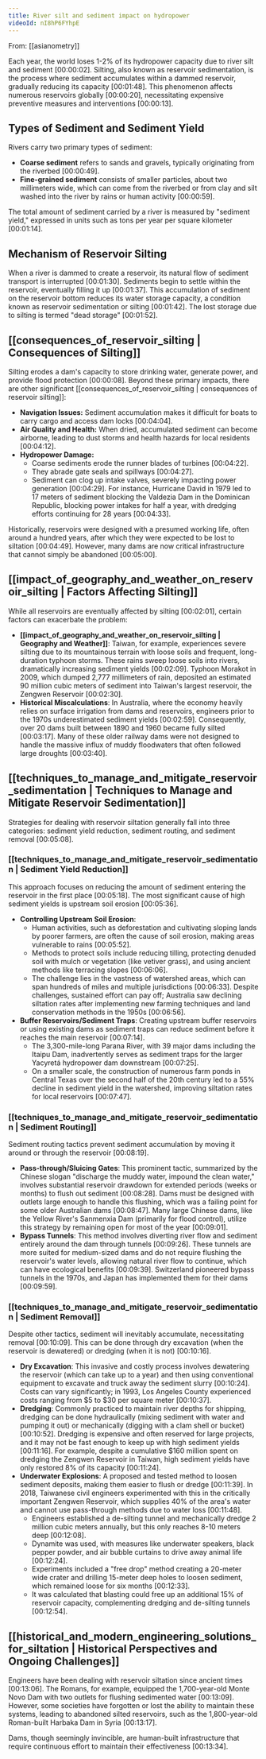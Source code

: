 ```yaml
---
title: River silt and sediment impact on hydropower
videoId: nI8hP6FYhpE
---
```


From: [[asianometry]] <br/> 

Each year, the world loses 1-2% of its hydropower capacity due to river silt and sediment <a class="yt-timestamp" data-t="00:00:02">[00:00:02]</a>. Silting, also known as reservoir sedimentation, is the process where sediment accumulates within a dammed reservoir, gradually reducing its capacity <a class="yt-timestamp" data-t="00:01:48">[00:01:48]</a>. This phenomenon affects numerous reservoirs globally <a class="yt-timestamp" data-t="00:00:20">[00:00:20]</a>, necessitating expensive preventive measures and interventions <a class="yt-timestamp" data-t="00:00:13">[00:00:13]</a>.

## Types of Sediment and Sediment Yield

Rivers carry two primary types of sediment:
*   **Coarse sediment** refers to sands and gravels, typically originating from the riverbed <a class="yt-timestamp" data-t="00:00:49">[00:00:49]</a>.
*   **Fine-grained sediment** consists of smaller particles, about two millimeters wide, which can come from the riverbed or from clay and silt washed into the river by rains or human activity <a class="yt-timestamp" data-t="00:00:59">[00:00:59]</a>.

The total amount of sediment carried by a river is measured by "sediment yield," expressed in units such as tons per year per square kilometer <a class="yt-timestamp" data-t="00:01:14">[00:01:14]</a>.

## Mechanism of Reservoir Silting

When a river is dammed to create a reservoir, its natural flow of sediment transport is interrupted <a class="yt-timestamp" data-t="00:01:30">[00:01:30]</a>. Sediments begin to settle within the reservoir, eventually filling it up <a class="yt-timestamp" data-t="00:01:37">[00:01:37]</a>. This accumulation of sediment on the reservoir bottom reduces its water storage capacity, a condition known as reservoir sedimentation or silting <a class="yt-timestamp" data-t="00:01:42">[00:01:42]</a>. The lost storage due to silting is termed "dead storage" <a class="yt-timestamp" data-t="00:01:52">[00:01:52]</a>.

## [[consequences_of_reservoir_silting | Consequences of Silting]]

Silting erodes a dam's capacity to store drinking water, generate power, and provide flood protection <a class="yt-timestamp" data-t="00:00:08">[00:00:08]</a>. Beyond these primary impacts, there are other significant [[consequences_of_reservoir_silting | consequences of reservoir silting]]:

*   **Navigation Issues:** Sediment accumulation makes it difficult for boats to carry cargo and access dam locks <a class="yt-timestamp" data-t="00:04:04">[00:04:04]</a>.
*   **Air Quality and Health:** When dried, accumulated sediment can become airborne, leading to dust storms and health hazards for local residents <a class="yt-timestamp" data-t="00:04:12">[00:04:12]</a>.
*   **Hydropower Damage:**
    *   Coarse sediments erode the runner blades of turbines <a class="yt-timestamp" data-t="00:04:22">[00:04:22]</a>.
    *   They abrade gate seals and spillways <a class="yt-timestamp" data-t="00:04:27">[00:04:27]</a>.
    *   Sediment can clog up intake valves, severely impacting power generation <a class="yt-timestamp" data-t="00:04:29">[00:04:29]</a>. For instance, Hurricane David in 1979 led to 17 meters of sediment blocking the Valdezia Dam in the Dominican Republic, blocking power intakes for half a year, with dredging efforts continuing for 28 years <a class="yt-timestamp" data-t="00:04:33">[00:04:33]</a>.

Historically, reservoirs were designed with a presumed working life, often around a hundred years, after which they were expected to be lost to siltation <a class="yt-timestamp" data-t="00:04:49">[00:04:49]</a>. However, many dams are now critical infrastructure that cannot simply be abandoned <a class="yt-timestamp" data-t="00:05:00">[00:05:00]</a>.

## [[impact_of_geography_and_weather_on_reservoir_silting | Factors Affecting Silting]]

While all reservoirs are eventually affected by silting <a class="yt-timestamp" data-t="00:02:01">[00:02:01]</a>, certain factors can exacerbate the problem:

*   **[[impact_of_geography_and_weather_on_reservoir_silting | Geography and Weather]]**: Taiwan, for example, experiences severe silting due to its mountainous terrain with loose soils and frequent, long-duration typhoon storms. These rains sweep loose soils into rivers, dramatically increasing sediment yields <a class="yt-timestamp" data-t="00:02:09">[00:02:09]</a>. Typhoon Morakot in 2009, which dumped 2,777 millimeters of rain, deposited an estimated 90 million cubic meters of sediment into Taiwan's largest reservoir, the Zengwen Reservoir <a class="yt-timestamp" data-t="00:02:30">[00:02:30]</a>.
*   **Historical Miscalculations**: In Australia, where the economy heavily relies on surface irrigation from dams and reservoirs, engineers prior to the 1970s underestimated sediment yields <a class="yt-timestamp" data-t="00:02:59">[00:02:59]</a>. Consequently, over 20 dams built between 1890 and 1960 became fully silted <a class="yt-timestamp" data-t="00:03:17">[00:03:17]</a>. Many of these older railway dams were not designed to handle the massive influx of muddy floodwaters that often followed large droughts <a class="yt-timestamp" data-t="00:03:40">[00:03:40]</a>.

## [[techniques_to_manage_and_mitigate_reservoir_sedimentation | Techniques to Manage and Mitigate Reservoir Sedimentation]]

Strategies for dealing with reservoir siltation generally fall into three categories: sediment yield reduction, sediment routing, and sediment removal <a class="yt-timestamp" data-t="00:05:08">[00:05:08]</a>.

### [[techniques_to_manage_and_mitigate_reservoir_sedimentation | Sediment Yield Reduction]]

This approach focuses on reducing the amount of sediment entering the reservoir in the first place <a class="yt-timestamp" data-t="00:05:18">[00:05:18]</a>. The most significant cause of high sediment yields is upstream soil erosion <a class="yt-timestamp" data-t="00:05:36">[00:05:36]</a>.

*   **Controlling Upstream Soil Erosion**:
    *   Human activities, such as deforestation and cultivating sloping lands by poorer farmers, are often the cause of soil erosion, making areas vulnerable to rains <a class="yt-timestamp" data-t="00:05:52">[00:05:52]</a>.
    *   Methods to protect soils include reducing tilling, protecting denuded soil with mulch or vegetation (like vetiver grass), and using ancient methods like terracing slopes <a class="yt-timestamp" data-t="00:06:06">[00:06:06]</a>.
    *   The challenge lies in the vastness of watershed areas, which can span hundreds of miles and multiple jurisdictions <a class="yt-timestamp" data-t="00:06:33">[00:06:33]</a>. Despite challenges, sustained effort can pay off; Australia saw declining siltation rates after implementing new farming techniques and land conservation methods in the 1950s <a class="yt-timestamp" data-t="00:06:56">[00:06:56]</a>.
*   **Buffer Reservoirs/Sediment Traps**: Creating upstream buffer reservoirs or using existing dams as sediment traps can reduce sediment before it reaches the main reservoir <a class="yt-timestamp" data-t="00:07:14">[00:07:14]</a>.
    *   The 3,300-mile-long Parana River, with 39 major dams including the Itaipu Dam, inadvertently serves as sediment traps for the larger Yacyretá hydropower dam downstream <a class="yt-timestamp" data-t="00:07:25">[00:07:25]</a>.
    *   On a smaller scale, the construction of numerous farm ponds in Central Texas over the second half of the 20th century led to a 55% decline in sediment yield in the watershed, improving siltation rates for local reservoirs <a class="yt-timestamp" data-t="00:07:47">[00:07:47]</a>.

### [[techniques_to_manage_and_mitigate_reservoir_sedimentation | Sediment Routing]]

Sediment routing tactics prevent sediment accumulation by moving it around or through the reservoir <a class="yt-timestamp" data-t="00:08:19">[00:08:19]</a>.

*   **Pass-through/Sluicing Gates**: This prominent tactic, summarized by the Chinese slogan "discharge the muddy water, impound the clean water," involves substantial reservoir drawdown for extended periods (weeks or months) to flush out sediment <a class="yt-timestamp" data-t="00:08:28">[00:08:28]</a>. Dams must be designed with outlets large enough to handle this flushing, which was a failing point for some older Australian dams <a class="yt-timestamp" data-t="00:08:47">[00:08:47]</a>. Many large Chinese dams, like the Yellow River's Sanmenxia Dam (primarily for flood control), utilize this strategy by remaining open for most of the year <a class="yt-timestamp" data-t="00:09:01">[00:09:01]</a>.
*   **Bypass Tunnels**: This method involves diverting river flow and sediment entirely around the dam through tunnels <a class="yt-timestamp" data-t="00:09:26">[00:09:26]</a>. These tunnels are more suited for medium-sized dams and do not require flushing the reservoir's water levels, allowing natural river flow to continue, which can have ecological benefits <a class="yt-timestamp" data-t="00:09:39">[00:09:39]</a>. Switzerland pioneered bypass tunnels in the 1970s, and Japan has implemented them for their dams <a class="yt-timestamp" data-t="00:09:59">[00:09:59]</a>.

### [[techniques_to_manage_and_mitigate_reservoir_sedimentation | Sediment Removal]]

Despite other tactics, sediment will inevitably accumulate, necessitating removal <a class="yt-timestamp" data-t="00:10:09">[00:10:09]</a>. This can be done through dry excavation (when the reservoir is dewatered) or dredging (when it is not) <a class="yt-timestamp" data-t="00:10:16">[00:10:16]</a>.

*   **Dry Excavation**: This invasive and costly process involves dewatering the reservoir (which can take up to a year) and then using conventional equipment to excavate and truck away the sediment slurry <a class="yt-timestamp" data-t="00:10:24">[00:10:24]</a>. Costs can vary significantly; in 1993, Los Angeles County experienced costs ranging from $5 to $30 per square meter <a class="yt-timestamp" data-t="00:10:37">[00:10:37]</a>.
*   **Dredging**: Commonly practiced to maintain river depths for shipping, dredging can be done hydraulically (mixing sediment with water and pumping it out) or mechanically (digging with a clam shell or bucket) <a class="yt-timestamp" data-t="00:10:52">[00:10:52]</a>. Dredging is expensive and often reserved for large projects, and it may not be fast enough to keep up with high sediment yields <a class="yt-timestamp" data-t="00:11:16">[00:11:16]</a>. For example, despite a cumulative $160 million spent on dredging the Zengwen Reservoir in Taiwan, high sediment yields have only restored 8% of its capacity <a class="yt-timestamp" data-t="00:11:24">[00:11:24]</a>.
*   **Underwater Explosions**: A proposed and tested method to loosen sediment deposits, making them easier to flush or dredge <a class="yt-timestamp" data-t="00:11:39">[00:11:39]</a>. In 2018, Taiwanese civil engineers experimented with this in the critically important Zengwen Reservoir, which supplies 40% of the area's water and cannot use pass-through methods due to water loss <a class="yt-timestamp" data-t="00:11:48">[00:11:48]</a>.
    *   Engineers established a de-silting tunnel and mechanically dredge 2 million cubic meters annually, but this only reaches 8-10 meters deep <a class="yt-timestamp" data-t="00:12:08">[00:12:08]</a>.
    *   Dynamite was used, with measures like underwater speakers, black pepper powder, and air bubble curtains to drive away animal life <a class="yt-timestamp" data-t="00:12:24">[00:12:24]</a>.
    *   Experiments included a "free drop" method creating a 20-meter wide crater and drilling 15-meter deep holes to loosen sediment, which remained loose for six months <a class="yt-timestamp" data-t="00:12:33">[00:12:33]</a>.
    *   It was calculated that blasting could free up an additional 15% of reservoir capacity, complementing dredging and de-silting tunnels <a class="yt-timestamp" data-t="00:12:54">[00:12:54]</a>.

## [[historical_and_modern_engineering_solutions_for_siltation | Historical Perspectives and Ongoing Challenges]]

Engineers have been dealing with reservoir siltation since ancient times <a class="yt-timestamp" data-t="00:13:06">[00:13:06]</a>. The Romans, for example, equipped the 1,700-year-old Monte Novo Dam with two outlets for flushing sedimented water <a class="yt-timestamp" data-t="00:13:09">[00:13:09]</a>. However, some societies have forgotten or lost the ability to maintain these systems, leading to abandoned silted reservoirs, such as the 1,800-year-old Roman-built Harbaka Dam in Syria <a class="yt-timestamp" data-t="00:13:17">[00:13:17]</a>.

Dams, though seemingly invincible, are human-built infrastructure that require continuous effort to maintain their effectiveness <a class="yt-timestamp" data-t="00:13:34">[00:13:34]</a>.